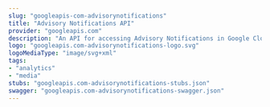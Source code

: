 ```yaml
---
slug: "googleapis-com-advisorynotifications"
title: "Advisory Notifications API"
provider: "googleapis.com"
description: "An API for accessing Advisory Notifications in Google Cloud"
logo: "googleapis.com-advisorynotifications-logo.svg"
logoMediaType: "image/svg+xml"
tags:
- "analytics"
- "media"
stubs: "googleapis.com-advisorynotifications-stubs.json"
swagger: "googleapis.com-advisorynotifications-swagger.json"
---
```


